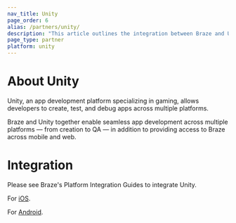 ```yaml
---
nav_title: Unity
page_order: 6
alias: /partners/unity/
description: "This article outlines the integration between Braze and Unity, an app development platform specializing in gaming."
page_type: partner
platform: unity
---
```


# About Unity

Unity, an app development platform specializing in gaming, allows developers to create, test, and debug apps across multiple platforms.

Braze and Unity together enable seamless app development across multiple platforms — from creation to QA — in addition to providing access to Braze across mobile and web.

# Integration

Please see Braze's Platform Integration Guides to integrate Unity.

For [iOS]({{site.baseurl}}/developer_guide/platform_integration_guides/unity/sdk_integration/ios/).

For [Android]({{site.baseurl}}/developer_guide/platform_integration_guides/unity/sdk_integration/android/).
